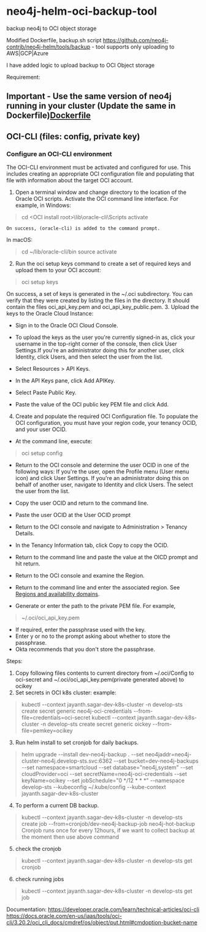 # neo4j-helm-oci-backup-tool
backup neo4j to OCI object storage

Modified Dockerfile, backup.sh script
https://github.com/neo4j-contrib/neo4j-helm/tools/backup - tool supports only uploading to AWS|GCP|Azure

I have added logic to upload backup to OCI Object storage

Requirement:
## Important - Use the same version of neo4j running in your cluster (Update the same in Dockerfile)[Dockerfile](Dockerfile)
## OCI-CLI (files: config, private key)
 ### Configure an OCI-CLI environment
The OCI-CLI environment must be activated and configured for use. This includes creating an appropriate OCI configuration file and populating that file with information about the target OCI account.

1. Open a terminal window and change directory to the location of the Oracle OCI scripts. Activate the OCI command line interface.
For example, in Windows:

> cd \<OCI install root>\lib\oracle-cli\Scripts
activate

	On success, (oracle-cli) is added to the command prompt.
In macOS:
> cd ~/lib/oracle-cli/bin
source activate

2. Run the oci setup keys command to create a set of required keys and upload them to your OCI account:
> oci setup keys

On success, a set of keys is generated in the ~/.oci subdirectory. You can verify that they were created by listing the files in the directory. It should contain the files oci_api_key.pem and oci_api_key_public.pem.
3. Upload the keys to the Oracle Cloud Instance:
 - Sign in to the Oracle OCI Cloud Console.
 - To upload the keys as the user you're currently signed-in as, click your username in the top-right corner of the console, then click User Settings.If you're an administrator doing this for another user, click Identity, click Users, and then select the user from the list.

 - Select Resources > API Keys.
 - In the API Keys pane, click Add APIKey.
 - Select Paste Public Key.
 - Paste the value of the OCI public key PEM file and click Add.
4. Create and populate the required OCI Configuration file. To populate the OCI configuration, you must have your region code, your tenancy OCID, and your user OCID.
 - At the command line, execute:
> oci setup config

 - Return to the OCI console and determine the user OCID in one of the following ways:
 If you're the user, open the Profile menu (User menu icon) and click User Settings. 
 If you're an administrator doing this on behalf of another user, navigate to Identity and click Users. The select the user from the list.

 - Copy the user OCID and return to the command line.
 - Paste the user OCID at the User OCID prompt
 - Return to the OCI console and navigate to Administration > Tenancy Details.
 - In the Tenancy Information tab, click Copy to copy the OCID.
 - Return to the command line and paste the value at the OICD prompt and hit return.
 - Return to the OCI console and examine the Region.
 - Return to the command line and enter the associated region. See [Regions and availability domains](https://docs.oracle.com/en-us/iaas/Content/General/Concepts/regions.htm "Regions and availability domains").
 - Generate or enter the path to the private PEM file. For example, 
>~/.oci/oci_api_key.pem
 - If required, enter the passphrase used with the key.
 - Enter y or no to the prompt asking about whether to store the passphrase.
 - Okta recommends that you don't store the passphrase. 

Steps:
1. Copy following files contents to current directory from ~/.oci/Config to oci-secret and ~/.oci/oci_api_key.pem(private generated above) to ocikey
2. Set secrets in OCI k8s cluster:
example: 
> kubectl --context jayanth.sagar-dev-k8s-cluster -n develop-sts create secret generic neo4j-oci-credentials --from-file=credentials=oci-secret
> kubectl --context jayanth.sagar-dev-k8s-cluster -n develop-sts create secret generic oickey --from-file=pemkey=ocikey
3. Run helm install to set cronjob for daily backups.
> helm upgrade --install dev-neo4j-backup . --set neo4jaddr=neo4j-cluster-neo4j.develop-sts.svc:6362 --set bucket=dev-neo4j-backups --set namespace=smartcloud --set database="neo4j\,system" --set cloudProvider=oci --set secretName=neo4j-oci-credentials --set keyName=ocikey --set jobSchedule="0 */12 * * *" --namespace develop-sts  --kubeconfig ~/.kube/config --kube-context jayanth.sagar-dev-k8s-cluster
4. To perform a current DB backup.
> kubectl --context jayanth.sagar-dev-k8s-cluster -n develop-sts create job --from=cronjob/dev-neo4j-backup-job neo4j-hot-backup
Cronjob runs once for every 12hours, if we want to collect backup at the moment then use above command 
5. check the cronjob
> kubectl --context jayanth.sagar-dev-k8s-cluster -n develop-sts get cronjob
6. check running jobs
> kubectl --context jayanth.sagar-dev-k8s-cluster -n develop-sts get job


Documentation:
https://developer.oracle.com/learn/technical-articles/oci-cli
https://docs.oracle.com/en-us/iaas/tools/oci-cli/3.20.2/oci_cli_docs/cmdref/os/object/put.html#cmdoption-bucket-name
